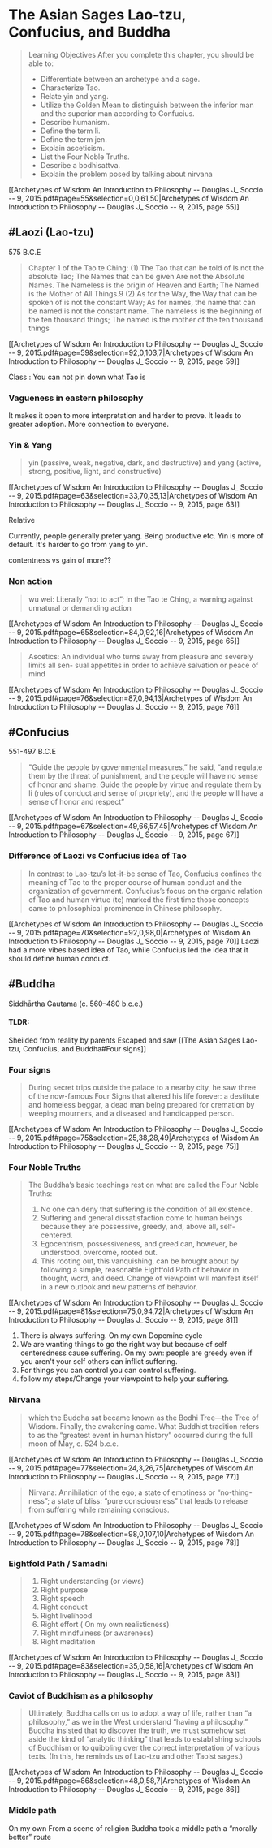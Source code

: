 # The Asian Sages Lao-tzu, Confucius, and Buddha

> Learning Objectives After you complete this chapter, you should be able to: 
> - Differentiate between an archetype and a sage. 
> - Characterize Tao. 
> - Relate yin and yang.
> - Utilize the Golden Mean to distinguish between the inferior man and the superior man according to Confucius.
> - Describe humanism. 
> - Define the term li. 
> - Define the term jen. 
> - Explain asceticism. 
> - List the Four Noble Truths. 
> - Describe a bodhisattva. 
> - Explain the problem posed by talking about nirvana

[[Archetypes of Wisdom An Introduction to Philosophy -- Douglas J_ Soccio -- 9, 2015.pdf#page=55&selection=0,0,61,50|Archetypes of Wisdom An Introduction to Philosophy -- Douglas J_ Soccio -- 9, 2015, page 55]]
## #Laozi (Lao-tzu) 
575 B.C.E

> Chapter 1 of the Tao te Ching:
> 	(1) The Tao that can be told of Is not the absolute Tao; The Names that can be given Are not the Absolute Names. The Nameless is the origin of Heaven and Earth; The Named is the Mother of All Things.9 
> 	(2) As for the Way, the Way that can be spoken of is not the constant Way; As for names, the name that can be named is not the constant name. The nameless is the beginning of the ten thousand things; The named is the mother of the ten thousand things

[[Archetypes of Wisdom An Introduction to Philosophy -- Douglas J_ Soccio -- 9, 2015.pdf#page=59&selection=92,0,103,7|Archetypes of Wisdom An Introduction to Philosophy -- Douglas J_ Soccio -- 9, 2015, page 59]]

Class : You can not pin down what Tao is

### Vagueness in eastern philosophy
It makes it open to more interpretation and harder to prove. It leads to greater adoption. More connection to everyone.

### Yin & Yang

> yin (passive, weak, negative, dark, and destructive) and yang (active, strong, positive, light, and constructive)

[[Archetypes of Wisdom An Introduction to Philosophy -- Douglas J_ Soccio -- 9, 2015.pdf#page=63&selection=33,70,35,13|Archetypes of Wisdom An Introduction to Philosophy -- Douglas J_ Soccio -- 9, 2015, page 63]]

Relative

Currently, people generally prefer yang. Being productive etc.
Yin is more of default. It's harder to go from yang to yin.

contentness vs gain of more??

### Non action

> wu wei: Literally “not to act”; in the Tao te Ching, a warning against unnatural or demanding action

[[Archetypes of Wisdom An Introduction to Philosophy -- Douglas J_ Soccio -- 9, 2015.pdf#page=65&selection=84,0,92,16|Archetypes of Wisdom An Introduction to Philosophy -- Douglas J_ Soccio -- 9, 2015, page 65]]


> Ascetics: An individual who turns away from pleasure and severely limits all sen- sual appetites in order to achieve salvation or peace of mind

[[Archetypes of Wisdom An Introduction to Philosophy -- Douglas J_ Soccio -- 9, 2015.pdf#page=76&selection=87,0,94,13|Archetypes of Wisdom An Introduction to Philosophy -- Douglas J_ Soccio -- 9, 2015, page 76]]

## #Confucius
551-497 B.C.E

> "Guide the people by governmental measures,” he said, “and regulate them by the threat of punishment, and the people will have no sense of honor and shame. Guide the people by virtue and regulate them by li (rules of conduct and sense of propriety), and the people will have a sense of honor and respect”

[[Archetypes of Wisdom An Introduction to Philosophy -- Douglas J_ Soccio -- 9, 2015.pdf#page=67&selection=49,66,57,45|Archetypes of Wisdom An Introduction to Philosophy -- Douglas J_ Soccio -- 9, 2015, page 67]]

### Difference of Laozi vs Confucius idea of Tao

> In contrast to Lao-tzu’s let-it-be sense of Tao, Confucius confines the meaning of Tao to the proper course of human conduct and the organization of government. Confucius’s focus on the organic relation of Tao and human virtue (te) marked the first time those concepts came to philosophical prominence in Chinese philosophy.

[[Archetypes of Wisdom An Introduction to Philosophy -- Douglas J_ Soccio -- 9, 2015.pdf#page=70&selection=92,0,98,0|Archetypes of Wisdom An Introduction to Philosophy -- Douglas J_ Soccio -- 9, 2015, page 70]]
Laozi had a more vibes based idea of Tao, while Confucius led the idea that it should define human conduct.

## #Buddha

Siddhārtha Gautama (c. 560–480 b.c.e.)

#### TLDR:
Sheilded from reality by parents
Escaped and saw [[The Asian Sages Lao-tzu, Confucius, and Buddha#Four signs]]



### Four signs

>  During secret trips outside the palace to a nearby city, he saw three of the now-famous Four Signs that altered his life forever: a destitute and homeless beggar, a dead man being prepared for cremation by weeping mourners, and a diseased and handicapped person. 

[[Archetypes of Wisdom An Introduction to Philosophy -- Douglas J_ Soccio -- 9, 2015.pdf#page=75&selection=25,38,28,49|Archetypes of Wisdom An Introduction to Philosophy -- Douglas J_ Soccio -- 9, 2015, page 75]]
### Four Noble Truths

> The Buddha’s basic teachings rest on what are called the Four Noble Truths: 
> 1. No one can deny that suffering is the condition of all existence. 
> 2. Suffering and general dissatisfaction come to human beings because they are possessive, greedy, and, above all, self-centered. 
> 3. Egocentrism, possessiveness, and greed can, however, be understood, overcome, rooted out.
> 4. This rooting out, this vanquishing, can be brought about by following a simple, reasonable Eightfold Path of behavior in thought, word, and deed. Change of viewpoint will manifest itself in a new outlook and new patterns of behavior.

[[Archetypes of Wisdom An Introduction to Philosophy -- Douglas J_ Soccio -- 9, 2015.pdf#page=81&selection=75,0,94,72|Archetypes of Wisdom An Introduction to Philosophy -- Douglas J_ Soccio -- 9, 2015, page 81]]

1. There is always suffering. On my own Dopemine cycle 
2. We are wanting things to go the right way but because of self centeredness cause suffering. On my own: people are greedy even if you aren't your self others can inflict suffering. 
3. For things you can control you can control suffering.
4. follow my steps/Change your viewpoint to help your suffering.
### Nirvana

> which the Buddha sat became known as the Bodhi Tree—the Tree of Wisdom. Finally, the awakening came. What Buddhist tradition refers to as the “greatest event in human history” occurred during the full moon of May, c. 524 b.c.e.

[[Archetypes of Wisdom An Introduction to Philosophy -- Douglas J_ Soccio -- 9, 2015.pdf#page=77&selection=24,3,26,75|Archetypes of Wisdom An Introduction to Philosophy -- Douglas J_ Soccio -- 9, 2015, page 77]]


> Nirvana: Annihilation of the ego; a state of emptiness or “no-thing-ness”; a state of bliss: “pure consciousness” that leads to release from suffering while remaining conscious.

[[Archetypes of Wisdom An Introduction to Philosophy -- Douglas J_ Soccio -- 9, 2015.pdf#page=78&selection=98,0,107,10|Archetypes of Wisdom An Introduction to Philosophy -- Douglas J_ Soccio -- 9, 2015, page 78]]
### Eightfold Path / Samadhi

> 1. Right understanding (or views) 
> 2. Right purpose 
> 3. Right speech 
> 4. Right conduct 
> 5. Right livelihood 
> 6. Right effort ( On my own realisticness) 
> 7. Right mindfulness (or awareness) 
> 8. Right meditation

[[Archetypes of Wisdom An Introduction to Philosophy -- Douglas J_ Soccio -- 9, 2015.pdf#page=83&selection=35,0,58,16|Archetypes of Wisdom An Introduction to Philosophy -- Douglas J_ Soccio -- 9, 2015, page 83]]

### Caviot of Buddhism as a philosophy

> Ultimately, Buddha calls on us to adopt a way of life, rather than “a philosophy,” as we in the West understand “having a philosophy.” Buddha insisted that to discover the truth, we must somehow set aside the kind of “analytic thinking” that leads to establishing schools of Buddhism or to quibbling over the correct interpretation of various texts. (In this, he reminds us of Lao-tzu and other Taoist sages.)

[[Archetypes of Wisdom An Introduction to Philosophy -- Douglas J_ Soccio -- 9, 2015.pdf#page=86&selection=48,0,58,7|Archetypes of Wisdom An Introduction to Philosophy -- Douglas J_ Soccio -- 9, 2015, page 86]]

### Middle path
On my own From a scene of religion Buddha took a middle path a “morally better” route
